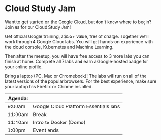 # Cloud Study Jam

Want to get started on the Google Cloud, but don't know where to begin? Join us for our Cloud Study Jam!  

Get official Google training, a $55+ value, free of charge. Together we'll work through 4 Google Cloud labs. You will get hands-on experience with the cloud console, Kubernetes and Machine Learning.   

Then after the meetup, you will have free access to 3 more labs you can finish at home. Complete all 7 labs and earn a Google-hosted badge for your online profile.  

Bring a laptop (PC, Mac or Chromebook)! The labs will run on all of the latest versions of the popular browsers. For the best experience, make sure your laptop has Firefox or Chrome installed.  

| Agenda: | |
|---|---|
| 9:00am |  Google Cloud Platform Essentials labs |
| 11:00am | Break |
| 11:40am | Intro to Docker (Demo) |
| 1:00pm | Event ends |
